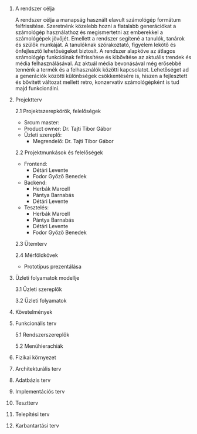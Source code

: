 1. A rendszer célja

	A rendszer célja a manapság használt elavult számológép formátum felfrissítése. Szeretnénk közelebb hozni a fiatalabb generációkat a számológép használathoz és megismertetni az emberekkel a számológépek jövőjét. Emellett a rendszer segítené a tanulók, tanárok és szülők munkáját. A tanulóknak szórakoztató, figyelem lekötő és önfejlesztő lehetőségeket biztosít. A rendszer alapköve az átlagos számológép funkcióinak felfrissítése és kibővítése az aktuális trendek és média felhasználásával. Az aktuál média bevonásával még erősebbé tennénk a termék és a felhasználók közötti kapcsolatot. Lehetőséget ad a generációk közötti különbségek csökkentésére is, hiszen a fejlesztett és bővitett változat mellett retro, konzervatív számológépként is tud majd funkcionálni.
2. Projektterv
   
	2.1 Projektszerepkörök, felelőségek
	-   Srcum master:
	-   Product owner: Dr. Tajti Tibor Gábor
	-   Üzleti szereplő:
		-   Megrendelő: Dr. Tajti Tibor Gábor
   
	2.2 Projektmunkások és felelőségek
   		
	-   Frontend:
		-   Détári Levente
		-   Fodor Győző Benedek
	-   Backend:  
		-   Herbák Marcell
		-   Pántya Barnabás
		-   Détári Levente
	-   Tesztelés:   
		-   Herbák Marcell
		-   Pántya Barnabás
		-   Détári Levente
		-   Fodor Győző Benedek
  
	2.3 Ütemterv
   
	2.4 Mérföldkövek
   	-   Prototípus prezentálása
   
4. Üzleti folyamatok modellje
   
	3.1 Üzleti szereplők
   
	3.2 Üzleti folyamatok
   
5. Követelmények
   
6. Funkcionális terv
    
	5.1 Rendszerszereplők
   
	5.2 Menühierachiák
   
7. Fizikai környezet
    
8. Architekturális terv
    
9. Adatbázis terv
    
10. Implementációs terv
    
11. Tesztterv
    
12. Telepítési terv
    
13. Karbantartási terv
   
